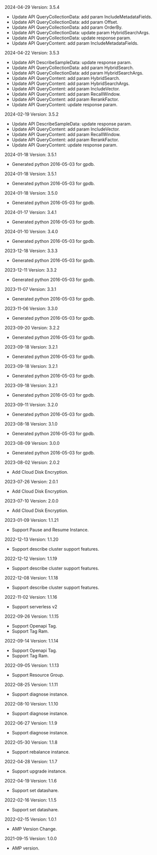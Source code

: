 2024-04-29 Version: 3.5.4
- Update API QueryCollectionData: add param IncludeMetadataFields.
- Update API QueryCollectionData: add param Offset.
- Update API QueryCollectionData: add param OrderBy.
- Update API QueryCollectionData: update param HybridSearchArgs.
- Update API QueryCollectionData: update response param.
- Update API QueryContent: add param IncludeMetadataFields.


2024-04-22 Version: 3.5.3
- Update API DescribeSampleData: update response param.
- Update API QueryCollectionData: add param HybridSearch.
- Update API QueryCollectionData: add param HybridSearchArgs.
- Update API QueryContent: add param HybridSearch.
- Update API QueryContent: add param HybridSearchArgs.
- Update API QueryContent: add param IncludeVector.
- Update API QueryContent: add param RecallWindow.
- Update API QueryContent: add param RerankFactor.
- Update API QueryContent: update response param.


2024-02-19 Version: 3.5.2
- Update API DescribeSampleData: update response param.
- Update API QueryContent: add param IncludeVector.
- Update API QueryContent: add param RecallWindow.
- Update API QueryContent: add param RerankFactor.
- Update API QueryContent: update response param.


2024-01-18 Version: 3.5.1
- Generated python 2016-05-03 for gpdb.

2024-01-18 Version: 3.5.1
- Generated python 2016-05-03 for gpdb.

2024-01-18 Version: 3.5.0
- Generated python 2016-05-03 for gpdb.

2024-01-17 Version: 3.4.1
- Generated python 2016-05-03 for gpdb.

2024-01-10 Version: 3.4.0
- Generated python 2016-05-03 for gpdb.

2023-12-18 Version: 3.3.3
- Generated python 2016-05-03 for gpdb.

2023-12-11 Version: 3.3.2
- Generated python 2016-05-03 for gpdb.

2023-11-07 Version: 3.3.1
- Generated python 2016-05-03 for gpdb.

2023-11-06 Version: 3.3.0
- Generated python 2016-05-03 for gpdb.

2023-09-20 Version: 3.2.2
- Generated python 2016-05-03 for gpdb.

2023-09-18 Version: 3.2.1
- Generated python 2016-05-03 for gpdb.

2023-09-18 Version: 3.2.1
- Generated python 2016-05-03 for gpdb.

2023-09-18 Version: 3.2.1
- Generated python 2016-05-03 for gpdb.

2023-09-11 Version: 3.2.0
- Generated python 2016-05-03 for gpdb.

2023-08-18 Version: 3.1.0
- Generated python 2016-05-03 for gpdb.

2023-08-09 Version: 3.0.0
- Generated python 2016-05-03 for gpdb.

2023-08-02 Version: 2.0.2
- Add Cloud Disk Encryption.

2023-07-26 Version: 2.0.1
- Add Cloud Disk Encryption.

2023-07-10 Version: 2.0.0
- Add Cloud Disk Encryption.

2023-01-09 Version: 1.1.21
- Support Pause and Resume Instance.


2022-12-13 Version: 1.1.20
- Support describe cluster support features.


2022-12-12 Version: 1.1.19
- Support describe cluster support features.


2022-12-08 Version: 1.1.18
- Support describe cluster support features.


2022-11-02 Version: 1.1.16
- Support serverless v2


2022-09-26 Version: 1.1.15
- Support Openapi Tag.
- Support Tag Ram.


2022-09-14 Version: 1.1.14
- Support Openapi Tag.
- Support Tag Ram.


2022-09-05 Version: 1.1.13
- Support Resource Group.

2022-08-25 Version: 1.1.11
- Support diagnose instance.

2022-08-10 Version: 1.1.10
- Support diagnose instance.

2022-06-27 Version: 1.1.9
- Support diagnose instance.

2022-05-30 Version: 1.1.8
- Support rebalance instance.

2022-04-28 Version: 1.1.7
- Support upgrade instance.

2022-04-19 Version: 1.1.6
- Support set datashare.

2022-02-16 Version: 1.1.5
- Support set datashare.

2022-02-15 Version: 1.0.1
- AMP Version Change.

2021-09-15 Version: 1.0.0
- AMP version.


